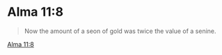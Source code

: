 # Alma 11:8

> Now the amount of a seon of gold was twice the value of a senine.

[Alma 11:8](https://www.churchofjesuschrist.org/study/scriptures/bofm/alma/11?lang=eng&id=p8#p8)


